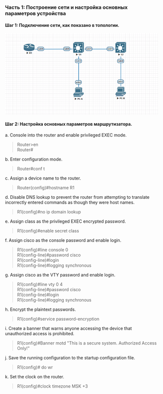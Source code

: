 ### Часть 1: Построение сети и настройка основных параметров устройства

#### Шаг 1: Подключение сети, как показано в топологии.
![Alt text](https://github.com/bislogin/otus/blob/main/labs/lab00/ipv4/%D0%91%D0%B5%D0%B7%D1%8B%D0%BC%D1%8F%D0%BD%D0%BD%D1%8B%D0%B9.png)

#### Шаг 2: Настройка основных параметров маршрутизатора.

a. Console into the router and enable privileged EXEC mode.
> Router>en  
> Router#

b. Enter configuration mode.
> Router#conf t

c. Assign a device name to the router.
> Router(config)#hostname R1

d.	Disable DNS lookup to prevent the router from attempting to translate incorrectly entered commands as though they were host names.  
> R1(config)#no ip domain lookup

e.	Assign class as the privileged EXEC encrypted password.  
> R1(config)#enable secret class

f.	Assign cisco as the console password and enable login.  
> R1(config)#line console 0  
> R1(config-line)#password cisco  
> R1(config-line)#login    
> R1(config-line)#logging synchronous

g.	Assign cisco as the VTY password and enable login.  
> R1(config)#line vty 0 4  
> R1(config-line)#password cisco  
> R1(config-line)#login  
> R1(config-line)#logging synchronous

h.	Encrypt the plaintext passwords.
> R1(config)#service password-encryption

i.	Create a banner that warns anyone accessing the device that unauthorized access is prohibited.
> R1(config)#Banner motd "This is a secure system. Authorized Access Only!"

j.	Save the running configuration to the startup configuration file.
> R1(config)# do wr

k.	Set the clock on the router.
> R1(config)#clock timezone MSK +3








